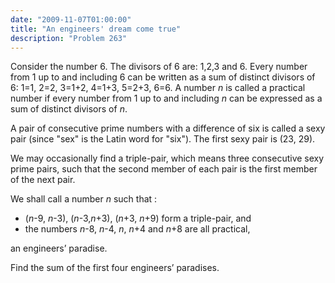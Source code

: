 ```yaml
---
date: "2009-11-07T01:00:00"
title: "An engineers' dream come true"
description: "Problem 263"
---
```


<p>
Consider the number 6. The divisors of 6 are: 1,2,3 and 6.
Every number from 1 up to and including 6 can be written as a sum of distinct divisors of 6:
1=1, 2=2, 3=1+2, 4=1+3, 5=2+3, 6=6.
A number <var>n</var> is called a practical number if every number from 1 up to and including <var>n</var> can be expressed as a sum of distinct divisors of <var>n</var>.
</p>
<p>
A pair of consecutive prime numbers with a difference of six is called a sexy pair (since "sex" is the Latin word for "six"). The first sexy pair is (23, 29).
</p>
<p>
We may occasionally find a triple-pair, which means three consecutive sexy prime pairs, such that the second member of each pair is the first member of the next pair.
</p>
<p>
We shall call a number <var>n</var> such that :
</p><ul><li>(<var>n</var>-9, <var>n</var>-3), (<var>n</var>-3,<var>n</var>+3), (<var>n</var>+3, <var>n</var>+9) form a triple-pair, and 
</li><li>the numbers <var>n</var>-8, <var>n</var>-4, <var>n</var>, <var>n</var>+4 and <var>n</var>+8 are all practical,
</li></ul> 
an engineers’ paradise.

<p>
Find the sum of the first four engineers’ paradises.
</p>

